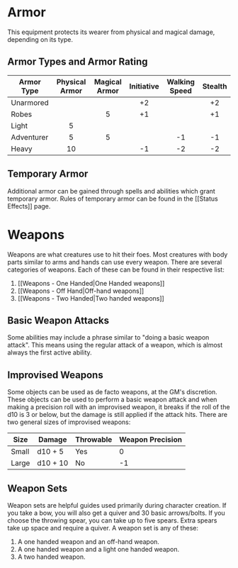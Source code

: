 # Armor
This equipment protects its wearer from physical and magical damage, depending on its type.

## Armor Types and Armor Rating
| Armor Type | Physical Armor | Magical Armor | Initiative | Walking Speed | Stealth |
| ---------- | :------------: | :-----------: | :--------: | :-----------: | :-----: |
| Unarmored  |                |               |     +2     |               |   +2    |
| Robes      |                |       5       |     +1     |               |   +1    |
| Light      |       5        |               |            |               |         |
| Adventurer |       5        |       5       |            |      -1       |   -1    |
| Heavy      |       10       |               |     -1     |      -2       |   -2    |

## Temporary Armor
Additional armor can be gained through spells and abilities which grant temporary armor. Rules of temporary armor can be found in the [[Status Effects]] page.

# Weapons
Weapons are what creatures use to hit their foes. Most creatures with body parts similar to arms and hands can use every weapon. There are several categories of weapons. Each of these can be found in their respective list:
1. [[Weapons - One Handed|One Handed weapons]] 
2. [[Weapons - Off Hand|Off-hand weapons]] 
3. [[Weapons - Two Handed|Two handed weapons]] 

## Basic Weapon Attacks
Some abilities may include a phrase similar to "doing a basic weapon attack". This means using the regular attack of a weapon, which is almost always the first active ability. 

## Improvised Weapons
Some objects can be used as de facto weapons, at the GM's discretion. These objects can be used to perform a basic weapon attack and when making a precision roll with an improvised weapon, it breaks if the roll of the d10 is 3 or below, but the damage is still applied if the attack hits. There are two general sizes of improvised weapons:

| Size  | Damage   | Throwable | Weapon Precision |
| ----- | -------- | --------- | ---------------- |
| Small | d10 + 5  | Yes       | 0                |
| Large | d10 + 10 | No        | -1               |

## Weapon Sets
Weapon sets are helpful guides used primarily during character creation. If you take a bow, you will also get a quiver and 30 basic arrows/bolts. If you choose the throwing spear, you can take up to five spears. Extra spears take up space and require a quiver. A weapon set is any of these:
1. A one handed weapon and an off-hand weapon.
2. A one handed weapon and a light one handed weapon.
3. A two handed weapon. 